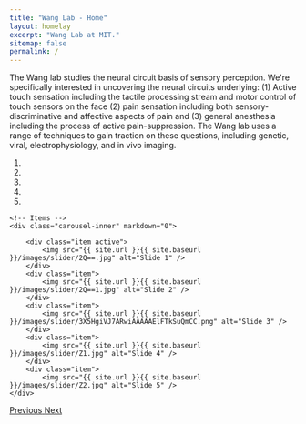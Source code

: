 ```yaml
---
title: "Wang Lab - Home"
layout: homelay
excerpt: "Wang Lab at MIT."
sitemap: false
permalink: /
---
```


The Wang lab studies the neural circuit basis of sensory perception. We're specifically interested in uncovering the neural circuits underlying: 
(1) Active touch sensation including the tactile processing stream and motor control of touch sensors on the face
(2) pain sensation including both sensory-discriminative and affective aspects of pain and
(3) general anesthesia including the process of active pain-suppression.
The Wang lab uses a range of techniques to gain traction on these questions, including genetic, viral, electrophysiology, and in vivo imaging.


<div markdown="0" id="carousel" class="carousel slide" data-ride="carousel" data-interval="5000" data-pause="hover" >
    <!-- Menu -->
    <ol class="carousel-indicators">
        <li data-target="#carousel" data-slide-to="0" class="active"></li>
        <li data-target="#carousel" data-slide-to="1"></li>
        <li data-target="#carousel" data-slide-to="2"></li>
        <li data-target="#carousel" data-slide-to="3"></li>
        <li data-target="#carousel" data-slide-to="4"></li>
    </ol>

    <!-- Items -->
    <div class="carousel-inner" markdown="0">

        <div class="item active">
            <img src="{{ site.url }}{{ site.baseurl }}/images/slider/2Q==.jpg" alt="Slide 1" />
        </div>
        <div class="item">
            <img src="{{ site.url }}{{ site.baseurl }}/images/slider/2Q==1.jpg" alt="Slide 2" />
        </div>
        <div class="item">
            <img src="{{ site.url }}{{ site.baseurl }}/images/slider/3X5HgiVJ7ARwiAAAAAElFTkSuQmCC.png" alt="Slide 3" />
        </div>
        <div class="item">
            <img src="{{ site.url }}{{ site.baseurl }}/images/slider/Z1.jpg" alt="Slide 4" />
        </div>
        <div class="item">
            <img src="{{ site.url }}{{ site.baseurl }}/images/slider/Z2.jpg" alt="Slide 5" />
    </div>
  <a class="left carousel-control" href="#carousel" role="button" data-slide="prev">
    <span class="glyphicon glyphicon-chevron-left" aria-hidden="true"></span>
    <span class="sr-only">Previous</span>
  </a>
  <a class="right carousel-control" href="#carousel" role="button" data-slide="next">
    <span class="glyphicon glyphicon-chevron-right" aria-hidden="true"></span>
    <span class="sr-only">Next</span>
  </a>
</div>


<!-- <figure class="fourth">
  <img src="{{ site.url }}{{ site.baseurl }}/images/logopic/Logo_Leiden.jpg" style="width: 210px">
  <img src="{{ site.url }}{{ site.baseurl }}/images/logopic/Logo_Nanofront.jpg" style="width: 110px">
  <img src="{{ site.url }}{{ site.baseurl }}/images/logopic/Logo_NWO.jpg" style="width: 120px">
  <img src="{{ site.url }}{{ site.baseurl }}/images/logopic/Logo_ERC.jpg" style="width: 110px">
</figure> -->
